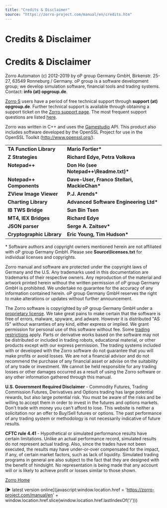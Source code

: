 ```yaml
---
title: "Credits & Disclaimer"
source: "https://zorro-project.com/manual/en/credits.htm"
---
```


# Credits & Disclaimer

# Credits & Disclaimer

Zorro Automaton (c) 2012-2019 by oP group Germany GmbH, Birkenstr. 25-27, 63549 Ronneburg / Germany. oP group is a software development group; we develop simulation software, financial tools and trading systems. Contact: **info (at) opgroup.de**.

[Zorro S](restrictions.md) users have a period of free technical support through **support (at) opgroup.de**. Further technical support is available through obtaining a support ticket on the [Zorro support page](http://zorro-project.com/docs.php). The most frequent support questions are listed [here](afaq.md).

Zorro was written in C++ and uses the [Gamestudio](http://www.3dgamestudio.com) API. This product also includes software developed by the OpenSSL Project for use in the OpenSSL Toolkit (http://www.openssl.org/).

<table border="0" cellpadding="8" class="ms-contemp-main"><tbody><tr><td valign="top" class="ms-contemp-even"><strong>TA Function Library</strong></td><td class="ms-contemp-even"><strong>Mario Fortier*</strong></td></tr><tr><td valign="top" class="ms-contemp-odd"><strong>Z Strategies</strong></td><td class="ms-contemp-odd"><strong>Richard Edye, Petra Volkova</strong></td></tr><tr><td valign="top" class="ms-contemp-even"><strong>Notepad++</strong></td><td class="ms-contemp-even"><strong>Don Ho (see Notepad++\Readme.txt)*</strong></td></tr><tr><td valign="top" class="ms-contemp-odd"><strong>Notepad++ Components</strong></td><td class="ms-contemp-odd"><strong>Dave-User, Franco Stellari, MackieChan*</strong></td></tr><tr><td valign="top" class="ms-contemp-even"><strong>ZView Image Viewer</strong></td><td class="ms-contemp-even"><strong>P.J. Arends*</strong></td></tr><tr><td valign="top" class="ms-contemp-odd"><strong>Charting Library</strong></td><td class="ms-contemp-odd"><strong>Advanced Software Engineering Ltd*</strong></td></tr><tr><td valign="top" class="ms-contemp-even"><strong>IB TWS Bridge</strong></td><td class="ms-contemp-even"><strong>Sun Bin Tsen</strong></td></tr><tr><td valign="top" class="ms-contemp-odd"><strong>MT4, IEX Bridges</strong></td><td class="ms-contemp-odd"><strong>Richard Edye</strong></td></tr><tr><td valign="top" class="ms-contemp-even"><strong>JSON parser</strong></td><td class="ms-contemp-even"><strong>Serge A. Zaitsev*</strong></td></tr><tr><td valign="top" class="ms-contemp-odd"><strong>Cryptographic Library</strong></td><td class="ms-contemp-odd"><strong>Eric Young, Tim Hudson*</strong></td></tr></tbody></table>

\* Software authors and copyright owners mentioned herein are not affiliated with oP group Germany GmbH. Please see **Source\\licenses.txt** for individual licenses and copyrights.

Zorro manual and software are protected under the copyright laws of Germany and the U.S. Any trademarks used in this documentation are trademarks of their respective owners. Any reproduction of the material and artwork printed herein without the written permission of oP group Germany GmbH is prohibited. We undertake no guarantee for the accuracy of any information contained herein. oP group Germany GmbH reserves the right to make alterations or updates without further announcement.

The Zorro software is copyrighted by oP group Germany GmbH under a [proprietary license](http://zorro-project.com/license.pdf). We take great pains to make certain that the software is free of errors, malware, spyware, and adware. However it is distributed "AS IS" without warranties of any kind, either express or implied. We grant permission for personal use of this software without fee. Some [trading restrictions](restrictions.md) apply. Parts or derivative works based on the software may not be distributed or included in trading robots, educational material, or other products except with our express permission. The trading systems included with or developed with the Zorro software do not guarantee that you will make profits or avoid losses. We are not a financial advisor and do not recommend the purchase of any financial asset or advise on the suitability of any trade or investment. We cannot be held responsible for any trading losses or other damages occurred as a result of using the Zorro software or any other information gathered through this manual.

**U.S. Government Required Disclaimer** - Commodity Futures, Trading Commission Futures, Derivatives and Options trading has large potential rewards, but also large potential risk. You must be aware of the risks and be willing to accept them in order to invest in the futures and options markets. Don't trade with money you can't afford to lose. This website is neither a solicitation nor an offer to Buy/Sell futures or options. The past performance of any trading system or methodology is not necessarily indicative of future results.

**CFTC rule 4.41** - Hypothetical or simulated performance results have certain limitations. Unlike an actual performance record, simulated results do not represent actual trading. Also, since the trades have not been executed, the results may have under-or-over compensated for the impact, if any, of certain market factors, such as lack of liquidity. Simulated trading programs in general are also subject to the fact that they are designed with the benefit of hindsight. No representation is being made that any account will or is likely to achieve profit or losses similar to those shown.

[Zorro Home](https://zorro-project.com)

[► latest version online](javascript:window.location.href = 'https://zorro-project.com/manual/en' + window.location.href.slice\(window.location.href.lastIndexOf\('/'\)\))